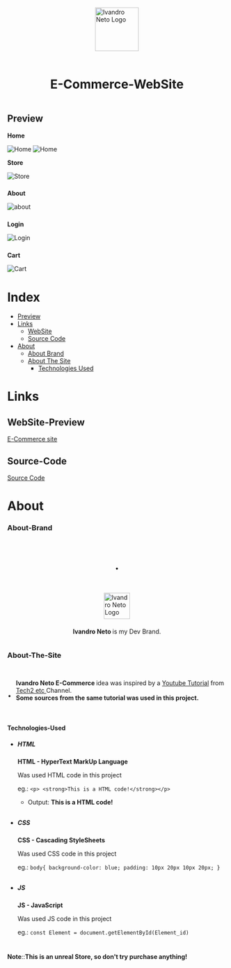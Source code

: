 #
<div style="
display: flex;
flex-direction:column; 
align-items: center; 
gap: 20px;  
margin-bottom:30px;
">
        <img 
        src="images/icons/logo_white_background.png" width="100px" 
        alt="Ivandro Neto Logo"
        /> 
        <h1>
        E-Commerce-WebSite
        </h1>
</div>

## Preview
 **Home**

![Home](/Screenshots/home1.png)
![Home](/Screenshots/home2.png)

**Store** 

![Store](/Screenshots/store1.png)

### 

**About**

![about](/Screenshots/about1.png)

### 

**Login**

![Login](/Screenshots/login.png)

### 

**Cart**

![Cart](/Screenshots/cart.png)

##
# Index
- [Preview](#Preview)
- [Links](#Links)
    - [WebSite](#WebSite-Preview)
    - [Source Code](#Source-Code)
- [About](#About)
    - [About Brand](#About-Brand)
    - [About The Site](#About-The-Site)
        - [Technologies Used](#Technologies-Used)

## 
# Links
## WebSite-Preview

[E-Commerce site](https://ivandro-neto.github.io/Ecommerce/)

## Source-Code
[Source Code](https://github.com/ivandro-neto/Ecommerce.git)
# About

### About-Brand

<div style="
display: flex;
width: 100%;
flex-direction: column;
align-items: center; 
gap: 10px; 
">     <p
        style="
        font-size:2.5em;
            "
        >.
        </p>  
        <img src="images/icons/logo_white_background.png" 
        width="60px" 
        alt="Ivandro Neto Logo"
        /> 
        <p 
        style="margin-top: 10px"
        >
        <strong>
        Ivandro Neto
        </strong>
         is my Dev Brand.
        </p>
</div>

### About-The-Site

<div style="
    display: flex; 
    align-items: center;
    gap: 10px;  
    ">     
    <p
        style="
        font-size:2.5em;
            "
        >.
        </p>   
        <p 
        style="margin-top: 10px"
        >
        <strong>
        Ivandro Neto E-Commerce
        </strong>
         idea was inspired by a 
         <a href=https://www.youtube.com/watch?v=P8YuWEkTeuE&t=115s>Youtube Tutorial</a>
          from 
          <a href=https://www.youtube.com/c/Tech2etc>
          Tech2 etc
          </a> 
          Channel.
          <br/>
        <strong>
        Some sources from the same tutorial was used in this project.
        </strong>     
    </p>
</div>

#### Technologies-Used

- ##### HTML   
    **HTML - HyperText MarkUp Language**
    
    Was used HTML code in this project
    
    eg.:
    `<p> <strong>This is a HTML code!</strong></p>`
    
    - Output: **This is a HTML code!**

##

- ##### CSS   
    **CSS - Cascading StyleSheets**
    
    Was used CSS code in this project
    
    eg.:
    `body{
        background-color: blue;
        padding: 10px 20px 10px 20px;
        }`

##

- ##### JS   
    **JS - JavaScript**
    
    Was used JS code in this project
    
    eg.:
    `const Element = document.getElementById(Element_id)
    `
#    



**Note**::**This is an unreal Store, so don't try purchase anything!** 
#
